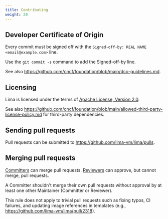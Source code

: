 ```yaml
---
title: Contributing
weight: 20
---
```


## Developer Certificate of Origin

Every commit must be signed off with the `Signed-off-by: REAL NAME <email@example.com>` line.

Use the `git commit -s` command to add the Signed-off-by line.

See also <https://github.com/cncf/foundation/blob/main/dco-guidelines.md>.

## Licensing

Lima is licensed under the terms of [Apache License, Version 2.0](https://github.com/lima-vm/lima/blob/master/LICENSE).

See also <https://github.com/cncf/foundation/blob/main/allowed-third-party-license-policy.md> for third-party dependencies.

## Sending pull requests

Pull requests can be submitted to <https://github.com/lima-vm/lima/pulls>.

## Merging pull requests

[Committers](../governance) can merge pull requests.
[Reviewers](../governance) can approve, but cannot merge, pull requests.

A Committer shouldn't merge their own pull requests without approval by at least one other Maintainer (Committer or Reviewer).

This rule does not apply to trivial pull requests such as fixing typos, CI failures,
and updating image references in templates (e.g., <https://github.com/lima-vm/lima/pull/2318>).
